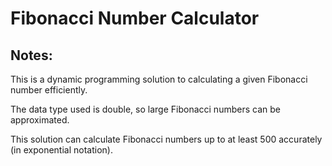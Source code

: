 # Fibonacci Number Calculator

## Notes:

This is a dynamic programming solution to calculating a given Fibonacci number efficiently. 

The data type used is double, so large Fibonacci numbers can be approximated. 

This solution can calculate Fibonacci numbers up to at least 500 accurately (in exponential notation).
